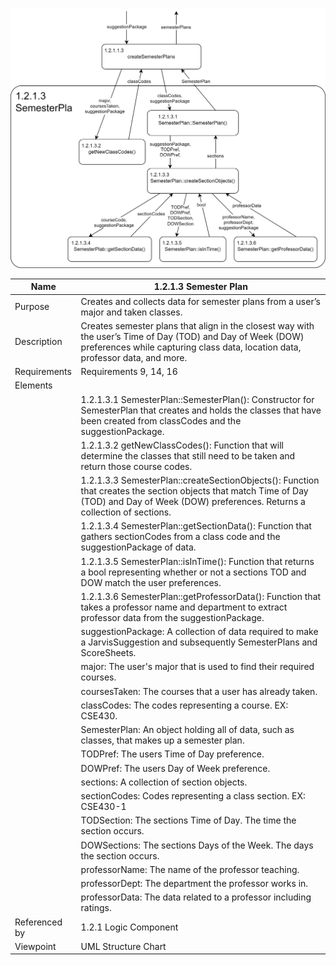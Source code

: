 ![Semester Plan Structure Chart](TeamTwoFiles/SemesterPlanStructureChart.svg)

| Name | 1.2.1.3 Semester Plan |
| ----------- | ----------- |
| Purpose | Creates and collects data for semester plans from a user’s major and taken classes. |
| Description | Creates semester plans that align in the closest way with the user’s Time of Day (TOD) and Day of Week (DOW) preferences while capturing class data, location data, professor data, and more.  |
| Requirements | Requirements 9, 14, 16 |
| Elements 
| | 1.2.1.3.1 SemesterPlan::SemesterPlan(): Constructor for SemesterPlan that creates and holds the classes that have been created from classCodes and the suggestionPackage. |
| | 1.2.1.3.2 getNewClassCodes(): Function that will determine the classes that still need to be taken and return those course codes. |
| | 1.2.1.3.3 SemesterPlan::createSectionObjects(): Function that creates the section objects that match Time of Day (TOD) and Day of Week (DOW) preferences. Returns a collection of sections. |
| | 1.2.1.3.4 SemesterPlan::getSectionData(): Function that gathers sectionCodes from a class code and the suggestionPackage of data. |
| | 1.2.1.3.5 SemesterPlan::isInTime(): Function that returns a bool representing whether or not a sections TOD and DOW match the user preferences. |
| | 1.2.1.3.6 SemesterPlan::getProfessorData(): Function that takes a professor name and department to extract professor data from the suggestionPackage. |
| | suggestionPackage: A collection of data required to make a JarvisSuggestion and subsequently SemesterPlans and ScoreSheets. |
| | major: The user's major that is used to find their required courses. |
| | coursesTaken: The courses that a user has already taken. |
| | classCodes: The codes representing a course. EX: CSE430. |
| | SemesterPlan: An object holding all of data, such as classes, that makes up a semester plan. |
| | TODPref: The users Time of Day preference. |
| | DOWPref: The users Day of Week preference. |
| | sections: A collection of section objects. |
| | sectionCodes: Codes representing a class section. EX: CSE430-1 |
| | TODSection: The sections Time of Day. The time the section occurs. |
| | DOWSections: The sections Days of the Week. The days the section occurs. |
| | professorName: The name of the professor teaching. |
| | professorDept: The department the professor works in. |
| | professorData: The data related to a professor including ratings. |
| Referenced by | 1.2.1 Logic Component  |
| Viewpoint | UML Structure Chart |
